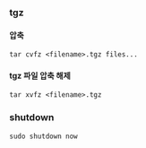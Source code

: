 ### tgz
#### 압축
`tar cvfz <filename>.tgz files...`

#### tgz 파일 압축 해제
`tar xvfz <filename>.tgz`

### shutdown
`sudo shutdown now`

